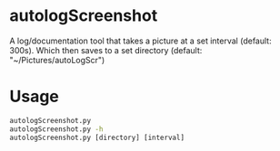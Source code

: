 # autologScreenshot
A log/documentation tool that takes a picture at a set interval (default: 300s).
Which then saves to a set directory (default: "~/Pictures/autoLogScr")

# Usage
```cmd
autologScreenshot.py
autologScreenshot.py -h
autologScreenshot.py [directory] [interval]
```
